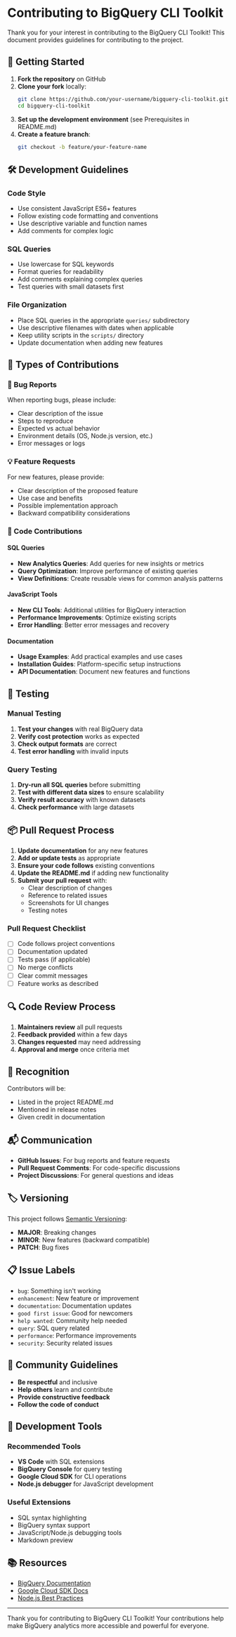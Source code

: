 # Contributing to BigQuery CLI Toolkit

Thank you for your interest in contributing to the BigQuery CLI Toolkit! This document provides guidelines for contributing to the project.

## 🚀 Getting Started

1. **Fork the repository** on GitHub
2. **Clone your fork** locally:
   ```bash
   git clone https://github.com/your-username/bigquery-cli-toolkit.git
   cd bigquery-cli-toolkit
   ```
3. **Set up the development environment** (see Prerequisites in README.md)
4. **Create a feature branch**:
   ```bash
   git checkout -b feature/your-feature-name
   ```

## 🛠️ Development Guidelines

### Code Style
- Use consistent JavaScript ES6+ features
- Follow existing code formatting and conventions
- Use descriptive variable and function names
- Add comments for complex logic

### SQL Queries
- Use lowercase for SQL keywords
- Format queries for readability
- Add comments explaining complex queries
- Test queries with small datasets first

### File Organization
- Place SQL queries in the appropriate `queries/` subdirectory
- Use descriptive filenames with dates when applicable
- Keep utility scripts in the `scripts/` directory
- Update documentation when adding new features

## 📝 Types of Contributions

### 🐛 Bug Reports
When reporting bugs, please include:
- Clear description of the issue
- Steps to reproduce
- Expected vs actual behavior
- Environment details (OS, Node.js version, etc.)
- Error messages or logs

### 💡 Feature Requests
For new features, please provide:
- Clear description of the proposed feature
- Use case and benefits
- Possible implementation approach
- Backward compatibility considerations

### 🔧 Code Contributions

#### SQL Queries
- **New Analytics Queries**: Add queries for new insights or metrics
- **Query Optimization**: Improve performance of existing queries
- **View Definitions**: Create reusable views for common analysis patterns

#### JavaScript Tools
- **New CLI Tools**: Additional utilities for BigQuery interaction
- **Performance Improvements**: Optimize existing scripts
- **Error Handling**: Better error messages and recovery

#### Documentation
- **Usage Examples**: Add practical examples and use cases
- **Installation Guides**: Platform-specific setup instructions
- **API Documentation**: Document new features and functions

## 🧪 Testing

### Manual Testing
1. **Test your changes** with real BigQuery data
2. **Verify cost protection** works as expected
3. **Check output formats** are correct
4. **Test error handling** with invalid inputs

### Query Testing
1. **Dry-run all SQL queries** before submitting
2. **Test with different data sizes** to ensure scalability
3. **Verify result accuracy** with known datasets
4. **Check performance** with large datasets

## 📦 Pull Request Process

1. **Update documentation** for any new features
2. **Add or update tests** as appropriate
3. **Ensure your code follows** existing conventions
4. **Update the README.md** if adding new functionality
5. **Submit your pull request** with:
   - Clear description of changes
   - Reference to related issues
   - Screenshots for UI changes
   - Testing notes

### Pull Request Checklist
- [ ] Code follows project conventions
- [ ] Documentation updated
- [ ] Tests pass (if applicable)
- [ ] No merge conflicts
- [ ] Clear commit messages
- [ ] Feature works as described

## 🔍 Code Review Process

1. **Maintainers review** all pull requests
2. **Feedback provided** within a few days
3. **Changes requested** may need addressing
4. **Approval and merge** once criteria met

## 🌟 Recognition

Contributors will be:
- Listed in the project README.md
- Mentioned in release notes
- Given credit in documentation

## 📬 Communication

- **GitHub Issues**: For bug reports and feature requests
- **Pull Request Comments**: For code-specific discussions
- **Project Discussions**: For general questions and ideas

## 🏷️ Versioning

This project follows [Semantic Versioning](https://semver.org/):
- **MAJOR**: Breaking changes
- **MINOR**: New features (backward compatible)
- **PATCH**: Bug fixes

## 📋 Issue Labels

- `bug`: Something isn't working
- `enhancement`: New feature or improvement
- `documentation`: Documentation updates
- `good first issue`: Good for newcomers
- `help wanted`: Community help needed
- `query`: SQL query related
- `performance`: Performance improvements
- `security`: Security related issues

## 🤝 Community Guidelines

- **Be respectful** and inclusive
- **Help others** learn and contribute
- **Provide constructive feedback**
- **Follow the code of conduct**

## 🔧 Development Tools

### Recommended Tools
- **VS Code** with SQL extensions
- **BigQuery Console** for query testing
- **Google Cloud SDK** for CLI operations
- **Node.js debugger** for JavaScript development

### Useful Extensions
- SQL syntax highlighting
- BigQuery syntax support
- JavaScript/Node.js debugging tools
- Markdown preview

## 📚 Resources

- [BigQuery Documentation](https://cloud.google.com/bigquery/docs)
- [Google Cloud SDK Docs](https://cloud.google.com/sdk/docs)
- [Node.js Best Practices](https://nodejs.org/en/docs/guides/)

---

Thank you for contributing to BigQuery CLI Toolkit! Your contributions help make BigQuery analytics more accessible and powerful for everyone.
